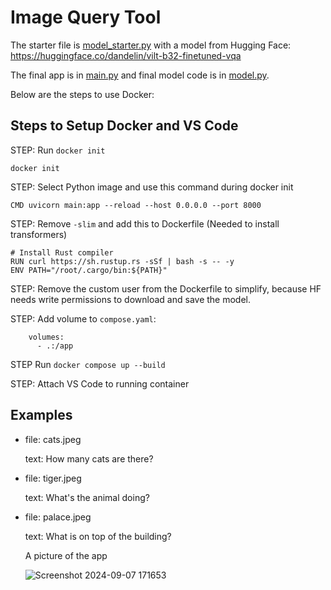 # Image Query Tool

The starter file is [model_starter.py](model_starter.py) with a model from Hugging Face: https://huggingface.co/dandelin/vilt-b32-finetuned-vqa

The final app is in [main.py](main.py) and final model code is in [model.py](model.py).

Below are the steps to use Docker:

## Steps to Setup Docker and VS Code

STEP: Run `docker init`

```
docker init
```

STEP: Select Python image and use this command during docker init
```
CMD uvicorn main:app --reload --host 0.0.0.0 --port 8000
```

STEP: Remove `-slim` and add this to Dockerfile (Needed to install transformers)

```
# Install Rust compiler
RUN curl https://sh.rustup.rs -sSf | bash -s -- -y
ENV PATH="/root/.cargo/bin:${PATH}"
```

STEP: Remove the custom user from the Dockerfile to simplify, because HF needs write permissions to download and save the model.

STEP: Add volume to `compose.yaml`:

```
    volumes:
      - .:/app
```

STEP Run `docker compose up --build`

STEP: Attach VS Code to running container

## Examples

- file: cats.jpeg
  
  text: How many cats are there?

- file: tiger.jpeg

  text: What's the animal doing?

- file: palace.jpeg

  text: What is on top of the building?

  A picture of the app

  ![Screenshot 2024-09-07 171653](https://github.com/user-attachments/assets/49ca7558-1851-4806-b49b-3391a0cfb6c5)
